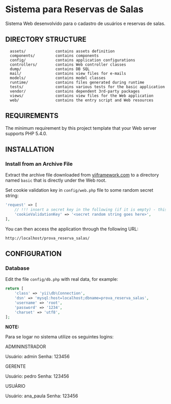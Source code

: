 Sistema para Reservas de Salas
============================

Sistema Web desenvolvido para o cadastro de usuários e reservas de salas.

DIRECTORY STRUCTURE
-------------------

      assets/             contains assets definition
      components/         contains components
      config/             contains application configurations
      controllers/        contains Web controller classes
      dump/               contains DB SQL
      mail/               contains view files for e-mails
      models/             contains model classes
      runtime/            contains files generated during runtime
      tests/              contains various tests for the basic application
      vendor/             contains dependent 3rd-party packages
      views/              contains view files for the Web application
      web/                contains the entry script and Web resources


REQUIREMENTS
------------

The minimum requirement by this project template that your Web server supports PHP 5.4.0.


INSTALLATION
------------

### Install from an Archive File

Extract the archive file downloaded from [yiiframework.com](http://www.yiiframework.com/download/) to
a directory named `basic` that is directly under the Web root.

Set cookie validation key in `config/web.php` file to some random secret string:

```php
'request' => [
    // !!! insert a secret key in the following (if it is empty) - this is required by cookie validation
    'cookieValidationKey' => '<secret random string goes here>',
],
```

You can then access the application through the following URL:

~~~
http://localhost/prova_reserva_salas/
~~~


CONFIGURATION
-------------

### Database

Edit the file `config/db.php` with real data, for example:

```php
return [
    'class' => 'yii\db\Connection',
    'dsn' => 'mysql:host=localhost;dbname=prova_reserva_salas',
    'username' => 'root',
    'password' => '1234',
    'charset' => 'utf8',
];
```

**NOTE:** 

Para se logar no sistema utilize os seguintes logins:

ADMININSTRADOR

Usuário: admin
Senha: 123456

GERENTE

Usuário: pedro
Senha: 123456

USUÁRIO

Usuário: ana_paula
Senha: 123456
